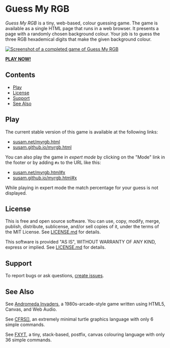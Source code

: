 Guess My RGB
============

*Guess My RGB* is a tiny, web-based, colour guessing game.  The game
is available as a single HTML page that runs in a web browser.  It
presents a page with a randomly chosen background colour.  Your job is
to guess the three RGB hexademical digits that make the given
background colour.

[![Screenshot of a completed game of Guess My RGB][IMG1]][PLAY1]

**[PLAY NOW!][PLAY1]**

[PLAY1]: https://susam.net/myrgb.html
[IMG1]: https://susam.github.io/blob/img/myrgb/myrgb-0.1.0.png


Contents
--------

* [Play](#play)
* [License](#license)
* [Support](#support)
* [See Also](#see-also)


Play
----

The current stable version of this game is available at the following
links:

* [susam.net/myrgb.html][PLAY1]
* [susam.github.io/myrgb.html][PLAY2]

You can also play the game in *expert mode* by clicking on the "Mode"
link in the footer or by adding `#x` to the URL like this:

* [susam.net/myrgb.html#x][PLAY4]
* [susam.github.io/myrgb.html#x][PLAY5]

While playing in expert mode the match percentage for your guess is
not displayed.

[PLAY1]: https://susam.net/myrgb.html
[PLAY2]: https://susam.github.io/myrgb.html
[PLAY3]: https://susam.github.io/myrgb/myrgb.html

[PLAY4]: https://susam.net/myrgb.html#x
[PLAY5]: https://susam.github.io/myrgb.html#x
[PLAY6]: https://susam.github.io/myrgb/myrgb.html#x


License
-------

This is free and open source software.  You can use, copy, modify,
merge, publish, distribute, sublicense, and/or sell copies of it,
under the terms of the MIT License. See [LICENSE.md][L] for details.

This software is provided "AS IS", WITHOUT WARRANTY OF ANY KIND,
express or implied. See [LICENSE.md][L] for details.

[L]: LICENSE.md


Support
-------

To report bugs or ask questions, [create issues][ISSUES].

[ISSUES]: https://github.com/susam/myrgb/issues


See Also
--------

See [Andromeda Invaders](https://github.com/susam/invaders), a
1980s-arcade-style game written using HTML5, Canvas, and Web Audio.

See [CFRS[]](https://github.com/susam/cfrs), an extremely minimal
turtle graphics language with only 6 simple commands.

See [FXYT](https://github.com/susam/fxyt), a tiny, stack-based,
postfix, canvas colouring language with only 36 simple commands.

<!--
Release Checklist
-----------------

- Update version in package.json.
- Update version in HTML (1 place).
- Update copyright in HTML (1 place).
- Update copyright in LICENSE.md.
- Disable logging.
- Update CHANGES.md.
- Run the following commands:

  npm run lint
  git status
  git add -p

  VER=<VERSION>
  git commit -em "Set version to $VER"
  git tag $VERSION -m "Guess My RGB $VER"
  git push origin main $VERSION

  git remote add cb https://codeberg.org/susam/myrgb.git
  git push cb --all
  git push cb --tags


Screenshot
----------

- Set web browser size to 1600x1200.
- Go to web browser console and enter: setGame(15, 12, 9)
- Enter: 776, 996, C96, FC9
-->
